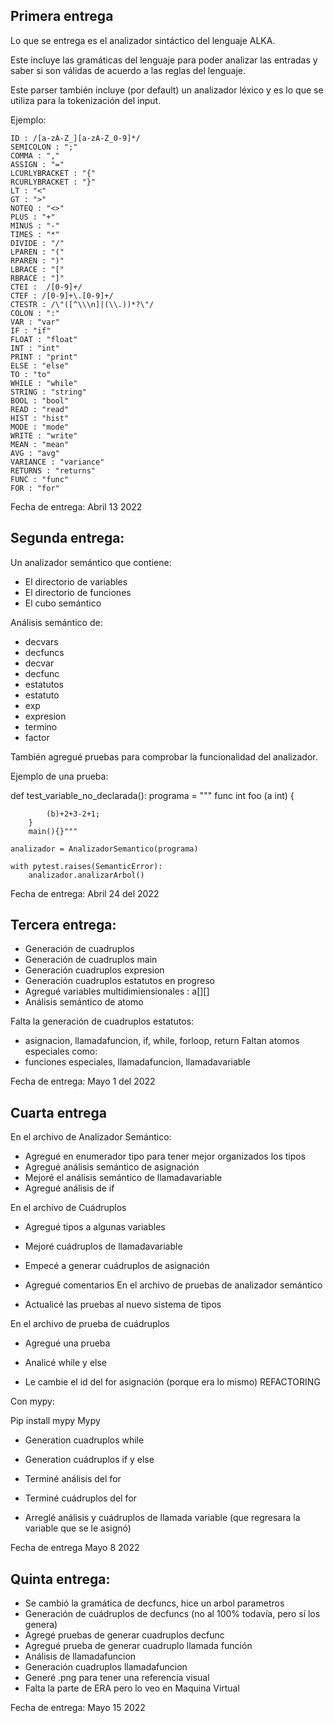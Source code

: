 ## Primera entrega

Lo que se entrega es el analizador sintáctico del lenguaje ALKA.

Este incluye las gramáticas del lenguaje para poder analizar las entradas y saber si son válidas de acuerdo a las reglas del lenguaje.

Este parser también incluye (por default) un analizador léxico y es lo que se utiliza para la tokenización del input.

Ejemplo:

    ID : /[a-zA-Z_][a-zA-Z_0-9]*/
    SEMICOLON : ";"
    COMMA : ","
    ASSIGN : "="
    LCURLYBRACKET : "{"
    RCURLYBRACKET : "}"
    LT : "<"
    GT : ">"
    NOTEQ : "<>"
    PLUS : "+"
    MINUS : "-"
    TIMES : "*"
    DIVIDE : "/"
    LPAREN : "("
    RPAREN : ")"
    LBRACE : "["
    RBRACE : "]"
    CTEI :  /[0-9]+/
    CTEF : /[0-9]+\.[0-9]+/
    CTESTR : /\"([^\\\n]|(\\.))*?\"/
    COLON : ":"
    VAR : "var"
    IF : "if"
    FLOAT : "float"
    INT : "int"
    PRINT : "print"
    ELSE : "else"
    TO : "to"
    WHILE : "while"
    STRING : "string"
    BOOL : "bool"
    READ : "read"
    HIST : "hist"
    MODE : "mode"
    WRITE : "write"
    MEAN : "mean"
    AVG : "avg"
    VARIANCE : "variance"
    RETURNS : "returns"
    FUNC : "func"
    FOR : "for"

Fecha de entrega: Abril 13 2022


## Segunda entrega:

Un analizador semántico que contiene:

 - El directorio de variables
 - El directorio de funciones
 - El cubo semántico

 Análisis semántico de:
 * decvars
 * decfuncs 
 * decvar
 * decfunc
 * estatutos
 * estatuto
 * exp
 * expresion
 * termino
 * factor

También agregué pruebas para comprobar la funcionalidad del analizador.

Ejemplo de una prueba:

def test_variable_no_declarada():
    programa = """
        func int foo (a int) {

            (b)+2+3-2+1;
        }
        main(){}"""

    analizador = AnalizadorSemantico(programa)

    with pytest.raises(SemanticError):
        analizador.analizarArbol()

 Fecha de entrega: Abril 24 del 2022

## Tercera entrega:

 - Generación de cuadruplos
 - Generación de cuadruplos main
 - Generación cuadruplos expresion
 - Generación cuadruplos estatutos en progreso
 - Agregué variables multidimiensionales : a[][]
 - Análisis semántico de atomo

 Falta la generación de cuadruplos estatutos:
 - asignacion, llamadafuncion, if, while, forloop, return
 Faltan atomos especiales como:
 - funciones especiales, llamadafuncion, llamadavariable

 Fecha de entrega: Mayo 1 del 2022

 ## Cuarta entrega
 En el archivo de Analizador Semántico:

- Agregué en enumerador tipo para tener mejor organizados los tipos
- Agregué análisis semántico de asignación
- Mejoré el análisis semántico de llamadavariable
- Agregué análisis de if

En el archivo de Cuádruplos

- Agregué tipos a algunas variables
- Mejoré cuádruplos de llamadavariable
- Empecé a generar cuádruplos de asignación
- Agregué comentarios
En el archivo de pruebas de analizador semántico

- Actualicé las pruebas al nuevo sistema de tipos

En el archivo de prueba de cuádruplos

- Agregué una prueba


- Analicé while y else
- Le cambie el id del for asignación	(porque era lo mismo) REFACTORING

Con mypy:

Pip install mypy
Mypy 

- Generation cuadruplos while
- Generation cuádruplos if y else

- Terminé análisis del for
- Terminé cuádruplos del for
- Arreglé análisis y cuádruplos de llamada variable (que regresara la variable que se le asignó)

Fecha de entrega Mayo 8 2022

## Quinta entrega:

- Se cambió la gramática de decfuncs, hice un arbol parametros 
- Generación de cuádruplos de decfuncs (no al 100% todavía, pero sí los genera)
- Agregé pruebas de generar cuadruplos decfunc
- Agregué prueba de generar cuadruplo llamada función
- Análisis de llamadafuncion
- Generación cuadruplos llamadafuncion
- Generé .png para tener una referencia visual
- Falta la parte de ERA pero lo veo en Maquina Virtual

Fecha de entrega: Mayo 15 2022



